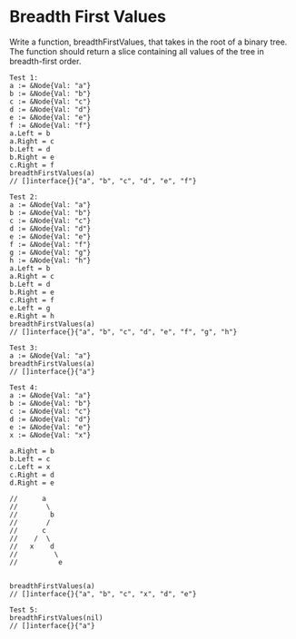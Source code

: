 # Breadth First Values

Write a function, breadthFirstValues, that takes in the root of a binary tree. The function should return a slice containing all values of the tree in breadth-first order.

```
Test 1:
a := &Node{Val: "a"}
b := &Node{Val: "b"}
c := &Node{Val: "c"}
d := &Node{Val: "d"}
e := &Node{Val: "e"}
f := &Node{Val: "f"}
a.Left = b
a.Right = c
b.Left = d
b.Right = e
c.Right = f
breadthFirstValues(a)
// []interface{}{"a", "b", "c", "d", "e", "f"}
```

```
Test 2:
a := &Node{Val: "a"}
b := &Node{Val: "b"}
c := &Node{Val: "c"}
d := &Node{Val: "d"}
e := &Node{Val: "e"}
f := &Node{Val: "f"}
g := &Node{Val: "g"}
h := &Node{Val: "h"}
a.Left = b
a.Right = c
b.Left = d
b.Right = e
c.Right = f
e.Left = g
e.Right = h
breadthFirstValues(a)
// []interface{}{"a", "b", "c", "d", "e", "f", "g", "h"}
```

```
Test 3:
a := &Node{Val: "a"}
breadthFirstValues(a)
// []interface{}{"a"}
```

```
Test 4:
a := &Node{Val: "a"}
b := &Node{Val: "b"}
c := &Node{Val: "c"}
d := &Node{Val: "d"}
e := &Node{Val: "e"}
x := &Node{Val: "x"}

a.Right = b
b.Left = c
c.Left = x
c.Right = d
d.Right = e

//      a
//       \
//        b
//       /
//      c
//    /  \
//   x    d
//         \
//          e


breadthFirstValues(a)
// []interface{}{"a", "b", "c", "x", "d", "e"}
```

```
Test 5:
breadthFirstValues(nil)
// []interface{}{"a"}
```
